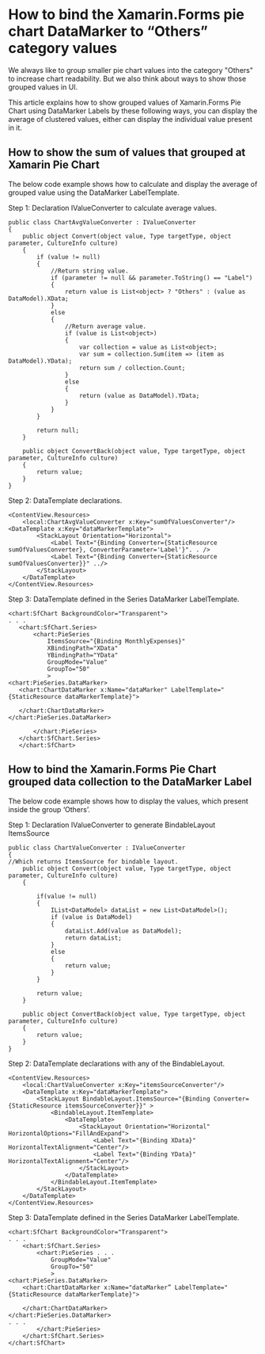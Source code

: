# How to bind the Xamarin.Forms pie chart DataMarker to “Others” category values

We always like to group smaller pie chart values into the category "Others" to increase chart readability. But we also think about ways to show those grouped values in UI. 

This article explains how to show grouped values of Xamarin.Forms Pie Chart using DataMarker Labels by these following ways, you can display the average of clustered values, either can display the individual value present in it.

## How to show the sum of values that grouped at Xamarin Pie Chart
The below code example shows how to calculate and display the average of grouped value using the DataMarker LabelTemplate.

 

Step 1: Declaration IValueConverter to calculate average values.
```
public class ChartAvgValueConverter : IValueConverter
{
    public object Convert(object value, Type targetType, object parameter, CultureInfo culture)
    {
        if (value != null)
        {
            //Return string value.
            if (parameter != null && parameter.ToString() == "Label")
            {
                return value is List<object> ? "Others" : (value as DataModel).XData;
            }
            else
            {
                //Return average value.
                if (value is List<object>)
                {
                    var collection = value as List<object>;
                    var sum = collection.Sum(item => (item as DataModel).YData);
                    return sum / collection.Count;
                }
                else
                {
                    return (value as DataModel).YData;
                }
            }
        }
     
        return null;
    }

    public object ConvertBack(object value, Type targetType, object parameter, CultureInfo culture)
    {
        return value;
    }
}
```

Step 2: DataTemplate declarations.
```
<ContentView.Resources>
    <local:ChartAvgValueConverter x:Key="sumOfValuesConverter"/>
<DataTemplate x:Key="dataMarkerTemplate">
        <StackLayout Orientation="Horizontal">
            <Label Text="{Binding Converter={StaticResource sumOfValuesConverter}, ConverterParameter='Label'}". . />
            <Label Text="{Binding Converter={StaticResource sumOfValuesConverter}}" ../>
        </StackLayout>
    </DataTemplate>
</ContentView.Resources>
```
Step 3: DataTemplate defined in the Series DataMarker LabelTemplate.
 ```
 <chart:SfChart BackgroundColor="Transparent">
. . .
    <chart:SfChart.Series>
        <chart:PieSeries 
            ItemsSource="{Binding MonthlyExpenses}" 
            XBindingPath="XData" 
            YBindingPath="YData" 
            GroupMode="Value"
            GroupTo="50"
            >
<chart:PieSeries.DataMarker>
    <chart:ChartDataMarker x:Name="dataMarker" LabelTemplate="{StaticResource dataMarkerTemplate}">
        
    </chart:ChartDataMarker>
</chart:PieSeries.DataMarker>
            
        </chart:PieSeries>
    </chart:SfChart.Series>
    </chart:SfChart>
```

## How to bind the Xamarin.Forms Pie Chart grouped data collection to the DataMarker Label
The below code example shows how to display the values, which present inside the group ‘Others’.
 
Step 1: Declaration IValueConverter to generate BindableLayout ItemsSource
```
public class ChartValueConverter : IValueConverter
{
//Which returns ItemsSource for bindable layout.
    public object Convert(object value, Type targetType, object parameter, CultureInfo culture)
    {

        if(value != null)
        {
            IList<DataModel> dataList = new List<DataModel>();
            if (value is DataModel)
            {
                dataList.Add(value as DataModel);
                return dataList;
            }
            else
            {
                return value;
            }
        }

        return value;
    }

    public object ConvertBack(object value, Type targetType, object parameter, CultureInfo culture)
    {
        return value;
    }
}
```
Step 2: DataTemplate declarations with any of the BindableLayout.
```
<ContentView.Resources>
    <local:ChartValueConverter x:Key="itemsSourceConverter"/>
    <DataTemplate x:Key="dataMarkerTemplate">
        <StackLayout BindableLayout.ItemsSource="{Binding Converter={StaticResource itemsSourceConverter}}" >
            <BindableLayout.ItemTemplate>
                <DataTemplate>
                    <StackLayout Orientation="Horizontal" HorizontalOptions="FillAndExpand">
                        <Label Text="{Binding XData}" HorizontalTextAlignment="Center"/>
                        <Label Text="{Binding YData}" HorizontalTextAlignment="Center"/>
                    </StackLayout>
                </DataTemplate>
            </BindableLayout.ItemTemplate>
        </StackLayout>
    </DataTemplate>
</ContentView.Resources>
```
Step 3: DataTemplate defined in the Series DataMarker LabelTemplate.
```
<chart:SfChart BackgroundColor="Transparent">
. . .
    <chart:SfChart.Series>
        <chart:PieSeries . . .
            GroupMode="Value"
            GroupTo="50"
            >
<chart:PieSeries.DataMarker>
    <chart:ChartDataMarker x:Name="dataMarker” LabelTemplate="{StaticResource dataMarkerTemplate}">
        
    </chart:ChartDataMarker>
</chart:PieSeries.DataMarker>
. . .
        </chart:PieSeries>
    </chart:SfChart.Series>
</chart:SfChart>
```